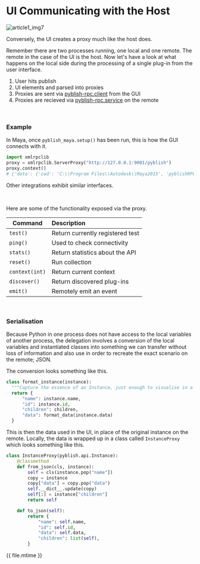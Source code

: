 # UI Communicating with the Host

![article1_img7](https://cloud.githubusercontent.com/assets/2152766/11360996/972efe54-9281-11e5-90c7-3f4455a2d8b8.png)

Conversely, the UI creates a proxy much like the host does.

Remember there are two processes running, one local and one remote. The remote in the case of the UI is the host. Now let's have a look at what happens on the local side during the processing of a single plug-in from the user interface.

1. User hits publish
2. UI elements and parsed into proxies
3. Proxies are sent via [pyblish-rpc.client][] from the GUI
4. Proxies are recieved via [pyblish-rpc.service][] on the remote

[pyblish-rpc.client]: https://github.com/pyblish/pyblish-rpc/blob/master/pyblish_rpc/client.py
[pyblish-rpc.service]:https://github.com/pyblish/pyblish-rpc/blob/master/pyblish_rpc/service.py

<br>

### Example

In Maya, once `pyblish_maya.setup()` has been run, this is how the GUI connects with it.

```python
import xmlrpclib
proxy = xmlrpclib.ServerProxy("http://127.0.0.1:9001/pyblish")
proxy.context()
# {'data': {'cwd': 'C:\\Program Files\\Autodesk\\Maya2015', 'pyblishRPCVersion': '0.2.0', 'currentFile': '.', 'results': 'Not supported', 'connectTime': '2016-03-03T06:32:26.449000Z', 'pythonVersion': '2.7.3 (default, May  8 2013, 09:43:48) [MSC v.1700 64 bit (AMD64)]', 'date': '2016-03-03T06:27:08.405000Z', 'host': 'maya, mayapy, mayabatch, python', 'pyblishServerVersion': '1.3.1', 'user': 'marcus', 'workspaceDir': 'C:\\Users\\marcus\\Documents\\maya\\projects\\default', 'current_file': '.', 'workspace_dir': 'C:\\Users\\marcus\\Documents\\maya\\projects\\default', 'port': 9001}, 'children': []}
```

Other integrations exhibit similar interfaces.

<br>

Here are some of the functionality exposed via the proxy.

| Command          | Description
|------------------|:--------------------
| `test()`         | Return currently registered test
| `ping()`         | Used to check connectivity
| `stats()`        | Return statistics about the API
| `reset()`        | Run collection
| `context(int)`   | Return current context
| `discover()`     | Return discovered plug-ins
| `emit()`         | Remotely emit an event

<br>

### Serialisation

Because Python in one process does not have access to the local variables of another process, the delegation involves a conversion of the local variables and instantiated classes into something we can transfer without loss of information and also use in order to recreate the exact scenario on the remote; JSON.

The conversion looks something like this.

```python
class format_instance(instance):
  """Capture the essence of an Instance, just enough to visualise in a UI"""
  return {
      "name": instance.name,
      "id": instance.id,
      "children": children,
      "data": format_data(instance.data)
  }
```

This is then the data used in the UI, in place of the original instance on the remote. Locally, the data is wrapped up in a class called `InstanceProxy` which looks something like this.

```python
class InstanceProxy(pyblish.api.Instance):
    @classmethod
    def from_json(cls, instance):
        self = cls(instance.pop("name"])
        copy = instance
        copy["data"] = copy.pop("data")
        self.__dict__.update(copy)
        self[:] = instance["children"]
        return self

    def to_json(self):
        return {
            "name": self.name,
            "id": self.id,
            "data": self.data,
            "children": list(self),
        }
```

<div class="modified-date">{{ file.mtime }}</div>

[logic.process]: https://github.com/pyblish/pyblish/blob/master/pyblish/logic.py
[plugin.process]: https://github.com/pyblish/pyblish/blob/master/pyblish/plugin.py